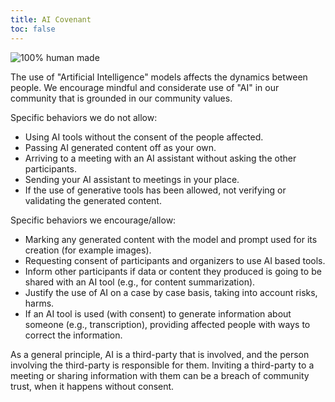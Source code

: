 ```yaml
---
title: AI Covenant
toc: false
---
```


![100% human made](https://img.shields.io/badge/100%25%20human%20made-violet?style=for-the-badge&logo=myspace)

The use of "Artificial Intelligence" models affects the dynamics between people. We encourage mindful and considerate use of "AI" in our community that is grounded in our community values.

Specific behaviors we do not allow:

- Using AI tools without the consent of the people affected.
- Passing AI generated content off as your own.
- Arriving to a meeting with an AI assistant without asking the other participants.
- Sending your AI assistant to meetings in your place.
- If the use of generative tools has been allowed, not verifying or validating the generated content.

Specific behaviors we encourage/allow:

- Marking any generated content with the model and prompt used for its creation (for example images).
- Requesting consent of participants and organizers to use AI based tools.
- Inform other participants if data or content they produced is going to be shared with an AI tool (e.g., for content summarization).
- Justify the use of AI on a case by case basis, taking into account risks, harms.
- If an AI tool is used (with consent) to generate information about someone (e.g., transcription), providing affected people with ways to correct the information.

As a general principle, AI is a third-party that is involved, and the person involving the third-party is responsible for them. Inviting a third-party to a meeting or sharing information with them can be a breach of community trust, when it happens without consent.
